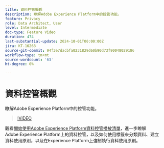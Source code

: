 ```yaml
---
title: 資料控管概觀
description: 瞭解Adobe Experience Platform中的控管功能。
feature: Privacy
role: Data Architect, User
level: Intermediate
doc-type: Feature Video
duration: 474
last-substantial-update: 2024-10-01T00:00:00Z
jira: KT-16263
source-git-commit: 94f3e7dacbfa0231829d60b90d73f90048029186
workflow-type: tm+mt
source-wordcount: '63'
ht-degree: 0%

---
```



# 資料控管概觀

瞭解Adobe Experience Platform中的控管功能。

>[!VIDEO](https://video.tv.adobe.com/v/29708/?learn=on)

觀看[開始使用Adobe Experience Platform資料控管播放清單](https://experienceleague.adobe.com/en/playlists/experience-platform-get-started-with-data-governance)，進一步瞭解Adobe Experience Platform上的資料控管，以及如何使用標籤來分類資料、建立資料使用原則，以及在Experience Platform上強制執行資料使用原則。
